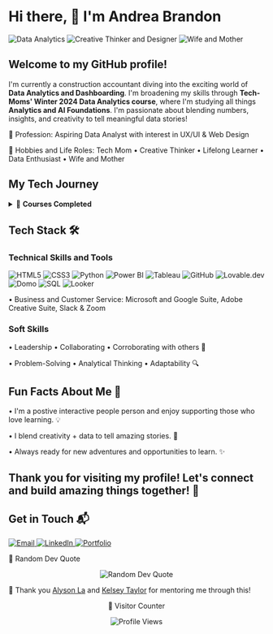 # Hi there, 👋 I'm Andrea Brandon
<p align="left">
  <img src="https://img.shields.io/badge/Data%20Analytics-3776AB?style=for-the-badge&logo=python&logoColor=white" alt="Data Analytics" />
  <img src="https://img.shields.io/badge/Creative%20Thinker%20%26%20Designer-FF69B4?style=for-the-badge" alt="Creative Thinker and Designer" />
  <img src="https://img.shields.io/badge/Wife%20%26%20Mother-F4D03F?style=for-the-badge" alt="Wife and Mother" />
</p>

## Welcome to my GitHub profile!
I'm currently a construction accountant diving into the exciting world of **Data Analytics and Dashboarding**. I'm broadening my skills through **Tech-Moms' Winter 2024 Data Analytics course**, where I'm studying all things **Analytics and AI Foundations**.
I'm passionate about blending numbers, insights, and creativity to tell meaningful data stories!

 
🎯 Profession: Aspiring Data Analyst with interest in UX/UI & Web Design 

🧩 Hobbies and Life Roles: Tech Mom • Creative Thinker • Lifelong Learner • Data Enthusiast • Wife and Mother

## My Tech Journey 
<details> <summary>🚀 <b>Courses Completed</b></summary>
🌱 Completed Tech Mom's Web Foundations Spring 2021

📊 Diving deep into Data Analytics through Tech-Mom's

💻 Passionate about Web Development and Data Visualization

</details>

## Tech Stack 🛠️
### Technical Skills and Tools
<p align="left">
  <!-- Top Row -->
  <img src="https://img.shields.io/badge/HTML5-E34F26?style=for-the-badge&logo=html5&logoColor=white" alt="HTML5" />
  <img src="https://img.shields.io/badge/CSS3-1572B6?style=for-the-badge&logo=css3&logoColor=white" alt="CSS3" />
  <img src="https://img.shields.io/badge/Python-3776AB?style=for-the-badge&logo=python&logoColor=white" alt="Python" />
  <img src="https://img.shields.io/badge/Power%20BI-F2C811?style=for-the-badge&logo=powerbi&logoColor=black" alt="Power BI" />
  <img src="https://img.shields.io/badge/Tableau-E97627?style=for-the-badge&logo=tableau&logoColor=white" alt="Tableau" />
  <img src="https://img.shields.io/badge/GitHub-181717?style=for-the-badge&logo=github&logoColor=white" alt="GitHub" />
  <img src="https://img.shields.io/badge/Lovable.dev-FF69B4?style=for-the-badge" alt="Lovable.dev" />
  <img src="https://img.shields.io/badge/Domo-002D72?style=for-the-badge&logo=domo&logoColor=white" alt="Domo" />
  <img src="https://img.shields.io/badge/SQL-4479A1?style=for-the-badge&logo=postgresql&logoColor=white" alt="SQL" />
  <img src="https://img.shields.io/badge/Looker-4285F4?style=for-the-badge&logo=looker&logoColor=white" alt="Looker" />
</p>
• Business and Customer Service: Microsoft and Google Suite, Adobe Creative Suite, Slack & Zoom

### Soft Skills
• Leadership • Collaborating • Corroborating with others 🤝

• Problem-Solving • Analytical Thinking • Adaptability 🔍

## Fun Facts About Me 🎉
• I'm a postive interactive people person and enjoy supporting those who love learning. 💡

• I blend creativity + data to tell amazing stories. 🎨

• Always ready for new adventures and opportunities to learn. ✨

## Thank you for visiting my profile! Let's connect and build amazing things together! 🌟

## Get in Touch 📬
<p align="left"> <a href="mailto:your.andkbrand@gmail.com"> <img src="https://img.shields.io/badge/Email-D14836?style=for-the-badge&logo=gmail&logoColor=white" alt="Email" /> </a> <a href="https://[LinkedIn](https://www.linkedin.com/in/andrea-brandon-love2learn/)"> <img src="https://img.shields.io/badge/LinkedIn-0077B5?style=for-the-badge&logo=linkedin&logoColor=white" alt="LinkedIn" /> </a> <a href="https://yourportfolio.com" target="_blank"> <img src="https://img.shields.io/badge/Portfolio-FF5722?style=for-the-badge&logo=Google-Chrome&logoColor=white" alt="Portfolio" /> </a> </p>


💬 Random Dev Quote
<p align="center"> <img src="https://quotes-github-readme.vercel.app/api?type=horizontal&theme=radical" alt="Random Dev Quote" /> </p>


🌟 Thank you [Alyson La](https://www.linkedin.com/in/alysonla/) and [Kelsey Taylor](https://www.linkedin.com/in/kelsey-ann/) for mentoring me through this!

<p align="center"> 👀 Visitor Counter</p>  <p align="center"> <img src="https://komarev.com/ghpvc/?username=YourUsername&style=flat-square&color=blue" alt="Profile Views" /> </p>
